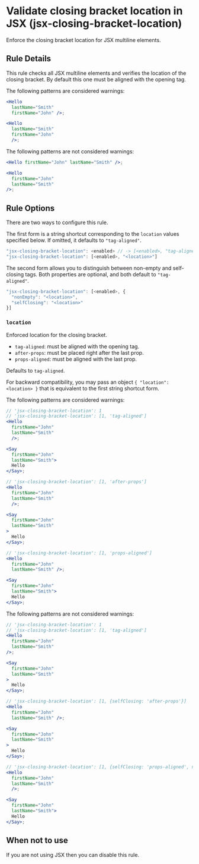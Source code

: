# Validate closing bracket location in JSX (jsx-closing-bracket-location)

Enforce the closing bracket location for JSX multiline elements.

## Rule Details

This rule checks all JSX multiline elements and verifies the location of the closing bracket. By default this one must be aligned with the opening tag.

The following patterns are considered warnings:

```jsx
<Hello
  lastName="Smith"
  firstName="John" />;

<Hello
  lastName="Smith"
  firstName="John"
  />;
```

The following patterns are not considered warnings:

```jsx
<Hello firstName="John" lastName="Smith" />;

<Hello
  firstName="John"
  lastName="Smith"
/>;
```

## Rule Options

There are two ways to configure this rule.

The first form is a string shortcut corresponding to the `location` values specified below. If omitted, it defaults to `"tag-aligned"`.

```js
"jsx-closing-bracket-location": <enabled> // -> [<enabled>, "tag-aligned"]
"jsx-closing-bracket-location": [<enabled>, "<location>"]
```

The second form allows you to distinguish between non-empty and self-closing tags. Both properties are optional, and both default to `"tag-aligned"`.

```js
"jsx-closing-bracket-location": [<enabled>, {
  "nonEmpty": "<location>",
  "selfClosing": "<location>"
}]
```

### `location`

Enforced location for the closing bracket.

* `tag-aligned`: must be aligned with the opening tag.
* `after-props`: must be placed right after the last prop.
* `props-aligned`: must be aligned with the last prop.

Defaults to `tag-aligned`.

For backward compatibility, you may pass an object `{ "location": <location> }` that is equivalent to the first string shortcut form.

The following patterns are considered warnings:

```jsx
// 'jsx-closing-bracket-location': 1
// 'jsx-closing-bracket-location': [1, 'tag-aligned']
<Hello 
  firstName="John"
  lastName="Smith"
  />;

<Say
  firstName="John"
  lastName="Smith">
  Hello
</Say>;

// 'jsx-closing-bracket-location': [1, 'after-props']
<Hello 
  firstName="John"
  lastName="Smith"
  />;

<Say
  firstName="John"
  lastName="Smith"
>
  Hello
</Say>;

// 'jsx-closing-bracket-location': [1, 'props-aligned']
<Hello 
  firstName="John"
  lastName="Smith" />;

<Say
  firstName="John"
  lastName="Smith">
  Hello
</Say>;
```

The following patterns are not considered warnings:

```jsx
// 'jsx-closing-bracket-location': 1
// 'jsx-closing-bracket-location': [1, 'tag-aligned']
<Hello
  firstName="John"
  lastName="Smith"
/>;

<Say
  firstName="John"
  lastName="Smith"
>
  Hello
</Say>;

// 'jsx-closing-bracket-location': [1, {selfClosing: 'after-props'}]
<Hello 
  firstName="John"
  lastName="Smith" />;

<Say
  firstName="John"
  lastName="Smith"
>
  Hello
</Say>;

// 'jsx-closing-bracket-location': [1, {selfClosing: 'props-aligned', nonEmpty: 'after-props'}]
<Hello 
  firstName="John"
  lastName="Smith"
  />;

<Say
  firstName="John"
  lastName="Smith">
  Hello
</Say>;
```

## When not to use

If you are not using JSX then you can disable this rule.
